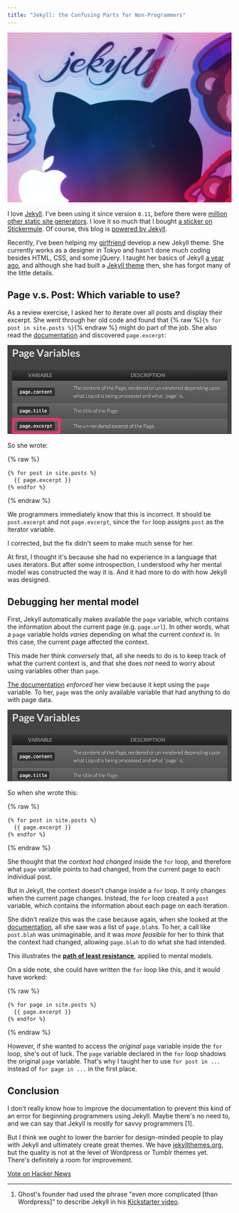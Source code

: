 ```yaml
---
title: "Jekyll: the Confusing Parts for Non-Programmers"
---
```


![](/assets/images/jekyll-confusing-parts-non-programmers/stickers.jpg)

I love [Jekyll](http://jekyllrb.com/). I've been using it since version `0.11`, before there were [million other static site generators](http://staticsitegenerators.net/). I love it so much that I bought [a sticker on Stickermule](http://www.stickermule.com/marketplace/825-jekyll-stickers). Of course, this blog is [powered by Jekyll](https://github.com/chibicode/chibicode-new).

Recently, I've been helping my [girlfriend](http://twitter.com/ellekasai) develop a new Jekyll theme. She currently works as a designer in Tokyo and hasn't done much coding besides HTML, CSS, and some jQuery. I taught her basics of Jekyll [a year ago](http://chibicode.com/teaching-code-hardware-problem/), and although she had built a [Jekyll theme](https://github.com/ellekasai/shinayaka) then, she has forgot many of the little details.

## Page v.s. Post: Which variable to use?

As a review exercise, I asked her to iterate over all posts and display their excerpt. She went through her old code and found that {% raw %}`{% for post in site.posts %}`{% endraw %} might do part of the job. She also read the [documentation](http://jekyllrb.com/docs/variables/#page-variables) and discovered `page.excerpt`:

![](/assets/images/jekyll-confusing-parts-non-programmers/documentation.png)

So she wrote:

{% raw %}
```
{% for post in site.posts %}
  {{ page.excerpt }}
{% endfor %}
```
{% endraw %}

We programmers immediately know that this is incorrect. It should be `post.excerpt` and not `page.excerpt`, since the `for` loop assigns `post` as the iterator variable.

I corrected, but the fix didn't seem to make much sense for her.

At first, I thought it's because she had no experience in a language that uses iterators. But after some introspection, I understood why her mental model was constructed the way it is. And it had more to do with how Jekyll was designed.

## Debugging her mental model

First, Jekyll automatically makes available the `page` variable, which contains the information about the current page (e.g. `page.url`). In other words, what a `page` variable holds *varies* depending on what the current *context* is. In this case, the current page affected the context.

This made her think *conversely* that, all she needs to do is to keep track of what the current context is, and that she does *not* need to worry about using variables other than `page`.

[The documentation](http://jekyllrb.com/docs/variables/#page-variables) *enforced* her view because it kept using the `page` variable. To her, `page` was the only available variable that had anything to do with page data.

![](/assets/images/jekyll-confusing-parts-non-programmers/documentation2.png)

So when she wrote this:

{% raw %}
```
{% for post in site.posts %}
  {{ page.excerpt }}
{% endfor %}
```
{% endraw %}

She thought that the *context had changed* inside the `for` loop, and therefore what `page` variable points to had changed, from the current page to each individual post.

But in Jekyll, the context doesn't change inside a `for` loop. It only changes when the current page changes. Instead, the `for` loop created a `post` variable, which contains the information about each page on each iteration.

She didn't realize this was the case because again, when she looked at the [documentation](http://jekyllrb.com/docs/variables/#page-variables), all she saw was a list of `page.blah`s. To her, a call like `post.blah` was unimaginable, and it was *more feasible* for her to think that the context had changed, allowing `page.blah` to do what she had intended.

This illustrates the **[path of least resistance](http://en.wikipedia.org/wiki/Path_of_least_resistance)**, applied to mental models.

On a side note, she could have written the `for` loop like this, and it would have worked:

{% raw %}
```
{% for page in site.posts %}
  {{ page.excerpt }}
{% endfor %}
```
{% endraw %}

However, if she wanted to access the *original* `page` variable inside the `for` loop, she's out of luck. The `page` variable declared in the `for` loop shadows the original `page` variable. That's why I taught her to use `for post in ...` instead of `for page in ...` in the first place.

## Conclusion

I don't really know how to improve the documentation to prevent this kind of an error for beginning programmers using Jekyll. Maybe there's no need to, and we can say that Jekyll is mostly for savvy programmers [1].

But I think we ought to lower the barrier for design-minded people to play with Jekyll and ultimately create great themes. We have [jekyllthemes.org](http://jekyllthemes.org/), but the quality is not at the level of Wordpress or Tumblr themes yet. There's definitely a room for improvement.

<a href="https://news.ycombinator.com/submit" class="hn-button" data-title="Jekyll: the Confusing Parts for Non-Programmers" data-url="http://chibicode.com/jekyll-confusing-parts-non-programmers/" data-count="horizontal" data-style="twitter">Vote on Hacker News</a>

---

1. Ghost's founder had used the phrase "even more complicated [than Wordpress]" to describe Jekyll in his [Kickstarter video](https://www.kickstarter.com/projects/johnonolan/ghost-just-a-blogging-platform).
